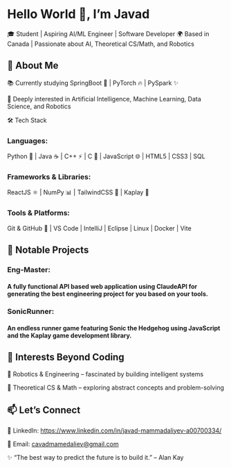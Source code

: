 # Hello World 👋, I’m Javad

🎓 Student | Aspiring AI/ML Engineer | Software Developer
🌍 Based in Canada | Passionate about AI, Theoretical CS/Math, and Robotics

## 🚀 About Me

📚 Currently studying SpringBoot 🍃 | PyTorch 🔥 | PySpark ✨

🧠 Deeply interested in Artificial Intelligence, Machine Learning, Data Science, and Robotics

🛠️ Tech Stack

### Languages:

Python 🐍 | Java ☕ | C++ ⚡ | C 🔧 | JavaScript 🌐 | HTML5 | CSS3 | SQL

### Frameworks & Libraries:

ReactJS ⚛️ | NumPy 📊 | TailwindCSS 🎨 | Kaplay 🦖

### Tools & Platforms:

Git & GitHub 🔗 | VS Code | IntelliJ | Eclipse | Linux | Docker | Vite

## 📌 Notable Projects

  ### Eng-Master: 
  #### A fully functional API based web application using ClaudeAPI for generating the best engineering project for you based on your tools.

  ### SonicRunner:
  #### An endless runner game featuring Sonic the Hedgehog using JavaScript and the Kaplay game development library.

## 🌟 Interests Beyond Coding

🤖 Robotics & Engineering – fascinated by building intelligent systems

🔬 Theoretical CS & Math – exploring abstract concepts and problem-solving

## 📫 Let’s Connect

💼 LinkedIn: https://www.linkedin.com/in/javad-mammadaliyev-a00700334/

📧 Email: cavadmamedaliev@gmail.com

✨ “The best way to predict the future is to build it.” – Alan Kay
